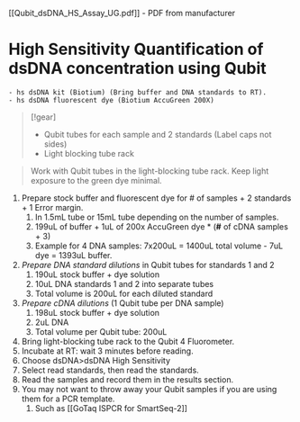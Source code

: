 [[Qubit_dsDNA_HS_Assay_UG.pdf]] - PDF from manufacturer
# High Sensitivity Quantification of dsDNA concentration using Qubit
```ad-reagents
- hs dsDNA kit (Biotium) (Bring buffer and DNA standards to RT).
- hs dsDNA fluorescent dye (Biotium AccuGreen 200X)
```
>[!gear]
> - Qubit tubes for each sample and 2 standards (Label caps not sides)
> - Light blocking tube rack

>Work with Qubit tubes in the light-blocking tube rack. Keep light exposure to the green dye minimal.

1. Prepare stock buffer and fluorescent dye for # of samples + 2 standards + 1 Error margin.
	1. In 1.5mL tube or 15mL tube depending on the number of samples.
	2. 199uL of buffer + 1uL of 200x AccuGreen dye \* (**#** of cDNA samples + 3)
	3. Example for 4 DNA samples: 7x200uL = 1400uL total volume - 7uL dye = 1393uL buffer.
2. *Prepare DNA standard dilutions* in Qubit tubes for standards 1 and 2
	1. 190uL stock buffer + dye solution
	2. 10uL DNA standards 1 and 2 into separate tubes
	3. Total volume is 200uL for each diluted standard
3. *Prepare cDNA dilutions* (1 Qubit tube per DNA sample)
	1. 198uL stock buffer + dye solution
	2. 2uL DNA
	3. Total volume per Qubit tube: 200uL
4. Bring light-blocking tube rack to the Qubit 4 Fluorometer.
5. Incubate at RT: wait 3 minutes before reading.
6. Choose dsDNA>dsDNA High Sensitivity
7. Select read standards, then read the standards.
8. Read the samples and record them in the results section.
9. You may not want to throw away your Qubit samples if you are using them for a PCR template.
	1. Such as [[GoTaq ISPCR for SmartSeq-2]]
